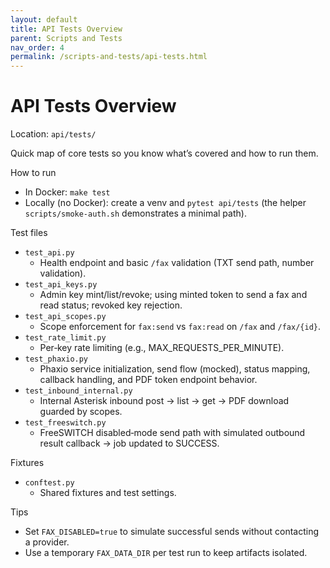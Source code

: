 ```yaml
---
layout: default
title: API Tests Overview
parent: Scripts and Tests
nav_order: 4
permalink: /scripts-and-tests/api-tests.html
---
```


# API Tests Overview

Location: `api/tests/`

Quick map of core tests so you know what’s covered and how to run them.

How to run
- In Docker: `make test`
- Locally (no Docker): create a venv and `pytest api/tests` (the helper `scripts/smoke-auth.sh` demonstrates a minimal path).

Test files
- `test_api.py`
  - Health endpoint and basic `/fax` validation (TXT send path, number validation).
- `test_api_keys.py`
  - Admin key mint/list/revoke; using minted token to send a fax and read status; revoked key rejection.
- `test_api_scopes.py`
  - Scope enforcement for `fax:send` vs `fax:read` on `/fax` and `/fax/{id}`.
- `test_rate_limit.py`
  - Per‑key rate limiting (e.g., MAX_REQUESTS_PER_MINUTE).
- `test_phaxio.py`
  - Phaxio service initialization, send flow (mocked), status mapping, callback handling, and PDF token endpoint behavior.
- `test_inbound_internal.py`
  - Internal Asterisk inbound post → list → get → PDF download guarded by scopes.
- `test_freeswitch.py`
  - FreeSWITCH disabled‑mode send path with simulated outbound result callback → job updated to SUCCESS.

Fixtures
- `conftest.py`
  - Shared fixtures and test settings.

Tips
- Set `FAX_DISABLED=true` to simulate successful sends without contacting a provider.
- Use a temporary `FAX_DATA_DIR` per test run to keep artifacts isolated.

